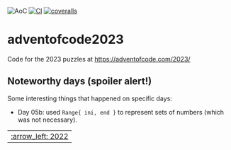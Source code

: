 ![AoC](https://img.shields.io/badge/AoC%20%E2%AD%90-20-yellow)
[![CI](https://github.com/lpenz/adventofcode2023/workflows/CI/badge.svg)](https://github.com/lpenz/adventofcode2023/actions)
[![coveralls](https://coveralls.io/repos/github/lpenz/adventofcode2023/badge.svg?branch=main)](https://coveralls.io/github/lpenz/adventofcode2023?branch=main)

# adventofcode2023

Code for the 2023 puzzles at https://adventofcode.com/2023/


## Noteworthy days (spoiler alert!)

Some interesting things that happened on specific days:

- Day 05b: used `Range{ ini, end }` to represent sets of numbers
  (which was not necessary).


<table><tr>
<td><a href="https://github.com/lpenz/adventofcode2022">:arrow_left: 2022</td>
</tr></table>

